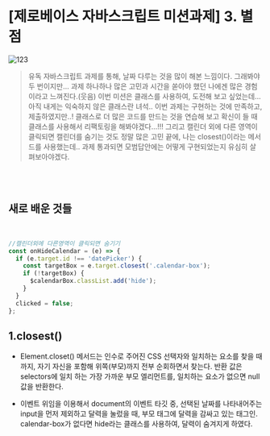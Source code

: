 # [제로베이스 자바스크립트 미션과제] 3. 별점  

![123](https://user-images.githubusercontent.com/127499117/236481627-bfc16429-556e-4f46-8d7d-91f2684e0012.gif)


> 유독 자바스크립트 과제를 통해, 날짜 다루는 것을 많이 해본 느낌이다. 그래봐야 두 번이지만... 과제 하나하나 많은 고민과 시간을 쏟아야 했던 나에겐 많은 경험이라고 느껴진다.(웃음)  이번 미션은 클래스를 사용하여, 도전해 보고 싶었는데... 아직 내게는 익숙하지 않은 클래스란 녀석.. 이번 과제는 구현하는 것에 만족하고, 제출하였지만..! 클래스로 더 많은 코드를 만드는 것을 연습해 보고 확신이 들 때  클래스를 사용해서 리팩토링을 해봐야겠다...!!!  그리고 캘린더 외에 다른 영역이 클릭되면 캘린더를 숨기는 것도 정말 많은 고민 끝에, 나는 closest()이라는 메서드를 사용했는데.. 과제 통과되면 모범답안에는 어떻게 구현되었는지 유심히 살펴보아야겠다. 

<br/>
<br/>

## 새로 배운 것들

 <br/>

```js
//캘린더외에 다른영역이 클릭되면 숨기기
const onHideCalendar = (e) => {
  if (e.target.id !== 'datePicker') {
    const targetBox = e.target.closest('.calendar-box');
    if (!targetBox) {
      $calendarBox.classList.add('hide');
    }
  }
  clicked = false;
};

```

## 1.closest()
- Element.closet() 메서드는 인수로 주어진 CSS 선택자와 일치하는 요소를 찾을 때까지, 자기 자신을 포함해 위쪽(부모)까지 전부 순회하면서 찾는다.  반환 값은 selectors에 일치 하는 가장 가까운 부모 엘리먼트를, 일치하는 요소가 없으면 null 값을 반환한다. 

- 이벤트 위임을 이용해서 document의 이벤트 타깃 중, 선택된 날짜를 나타내어주는 input을 먼저 제외하고 달력을 눌렀을 때, 부모 태그에 달력을 감싸고 있는 태그인. calendar-box가 없다면 hide라는 클래스를 사용하여, 달력이 숨겨지게 하였다. 


 
